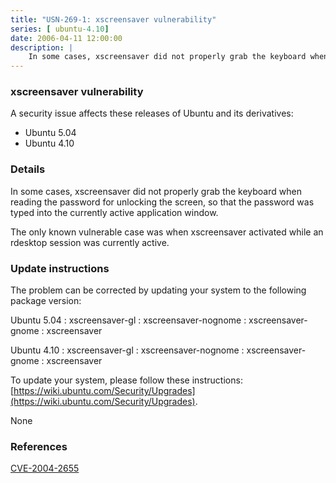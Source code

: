 ```yaml
---
title: "USN-269-1: xscreensaver vulnerability"
series: [ ubuntu-4.10]
date: 2006-04-11 12:00:00
description: |
    In some cases, xscreensaver did not properly grab the keyboard when reading the password for unlocking the screen, so that the password was typed into the currently active application window.
--- 
```

 
 


### xscreensaver vulnerability

A security issue affects these releases of Ubuntu and its derivatives:

* Ubuntu 5.04
* Ubuntu 4.10

### Details

In some cases, xscreensaver did not properly grab the keyboard when reading the password for unlocking the screen, so that the password was typed into the currently active application window.

The only known vulnerable case was when xscreensaver activated while an rdesktop session was currently active.

### Update instructions

The problem can be corrected by updating your system to the following package version:

Ubuntu 5.04
 : xscreensaver-gl 
 : xscreensaver-nognome 
 : xscreensaver-gnome 
 : xscreensaver 

Ubuntu 4.10
 : xscreensaver-gl 
 : xscreensaver-nognome 
 : xscreensaver-gnome 
 : xscreensaver 

To update your system, please follow these instructions: [https://wiki.ubuntu.com/Security/Upgrades](https://wiki.ubuntu.com/Security/Upgrades).

None

### References

 
 [CVE-2004-2655](http://people.ubuntu.com/~ubuntu-security/cve/CVE-2004-2655)
 

